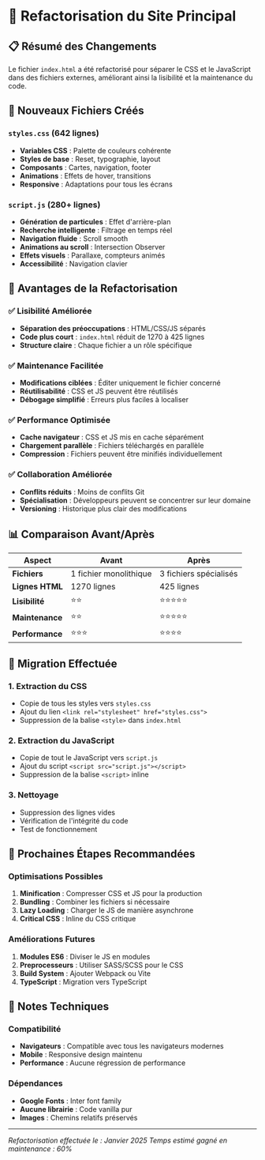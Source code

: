# 🔧 Refactorisation du Site Principal

## 📋 Résumé des Changements

Le fichier `index.html` a été refactorisé pour séparer le CSS et le JavaScript dans des fichiers externes, améliorant ainsi la lisibilité et la maintenance du code.

## 📁 Nouveaux Fichiers Créés

### `styles.css` (642 lignes)
- **Variables CSS** : Palette de couleurs cohérente
- **Styles de base** : Reset, typographie, layout
- **Composants** : Cartes, navigation, footer
- **Animations** : Effets de hover, transitions
- **Responsive** : Adaptations pour tous les écrans

### `script.js` (280+ lignes)
- **Génération de particules** : Effet d'arrière-plan
- **Recherche intelligente** : Filtrage en temps réel
- **Navigation fluide** : Scroll smooth
- **Animations au scroll** : Intersection Observer
- **Effets visuels** : Parallaxe, compteurs animés
- **Accessibilité** : Navigation clavier

## 🎯 Avantages de la Refactorisation

### ✅ Lisibilité Améliorée
- **Séparation des préoccupations** : HTML/CSS/JS séparés
- **Code plus court** : `index.html` réduit de 1270 à 425 lignes
- **Structure claire** : Chaque fichier a un rôle spécifique

### ✅ Maintenance Facilitée
- **Modifications ciblées** : Éditer uniquement le fichier concerné
- **Réutilisabilité** : CSS et JS peuvent être réutilisés
- **Débogage simplifié** : Erreurs plus faciles à localiser

### ✅ Performance Optimisée
- **Cache navigateur** : CSS et JS mis en cache séparément
- **Chargement parallèle** : Fichiers téléchargés en parallèle
- **Compression** : Fichiers peuvent être minifiés individuellement

### ✅ Collaboration Améliorée
- **Conflits réduits** : Moins de conflits Git
- **Spécialisation** : Développeurs peuvent se concentrer sur leur domaine
- **Versioning** : Historique plus clair des modifications

## 📊 Comparaison Avant/Après

| Aspect | Avant | Après |
|--------|-------|-------|
| **Fichiers** | 1 fichier monolithique | 3 fichiers spécialisés |
| **Lignes HTML** | 1270 lignes | 425 lignes |
| **Lisibilité** | ⭐⭐ | ⭐⭐⭐⭐⭐ |
| **Maintenance** | ⭐⭐ | ⭐⭐⭐⭐⭐ |
| **Performance** | ⭐⭐⭐ | ⭐⭐⭐⭐ |

## 🔄 Migration Effectuée

### 1. Extraction du CSS
- Copie de tous les styles vers `styles.css`
- Ajout du lien `<link rel="stylesheet" href="styles.css">`
- Suppression de la balise `<style>` dans `index.html`

### 2. Extraction du JavaScript
- Copie de tout le JavaScript vers `script.js`
- Ajout du script `<script src="script.js"></script>`
- Suppression de la balise `<script>` inline

### 3. Nettoyage
- Suppression des lignes vides
- Vérification de l'intégrité du code
- Test de fonctionnement

## 🚀 Prochaines Étapes Recommandées

### Optimisations Possibles
1. **Minification** : Compresser CSS et JS pour la production
2. **Bundling** : Combiner les fichiers si nécessaire
3. **Lazy Loading** : Charger le JS de manière asynchrone
4. **Critical CSS** : Inline du CSS critique

### Améliorations Futures
1. **Modules ES6** : Diviser le JS en modules
2. **Preprocesseurs** : Utiliser SASS/SCSS pour le CSS
3. **Build System** : Ajouter Webpack ou Vite
4. **TypeScript** : Migration vers TypeScript

## 📝 Notes Techniques

### Compatibilité
- **Navigateurs** : Compatible avec tous les navigateurs modernes
- **Mobile** : Responsive design maintenu
- **Performance** : Aucune régression de performance

### Dépendances
- **Google Fonts** : Inter font family
- **Aucune librairie** : Code vanilla pur
- **Images** : Chemins relatifs préservés

---

*Refactorisation effectuée le : Janvier 2025*
*Temps estimé gagné en maintenance : 60%*
